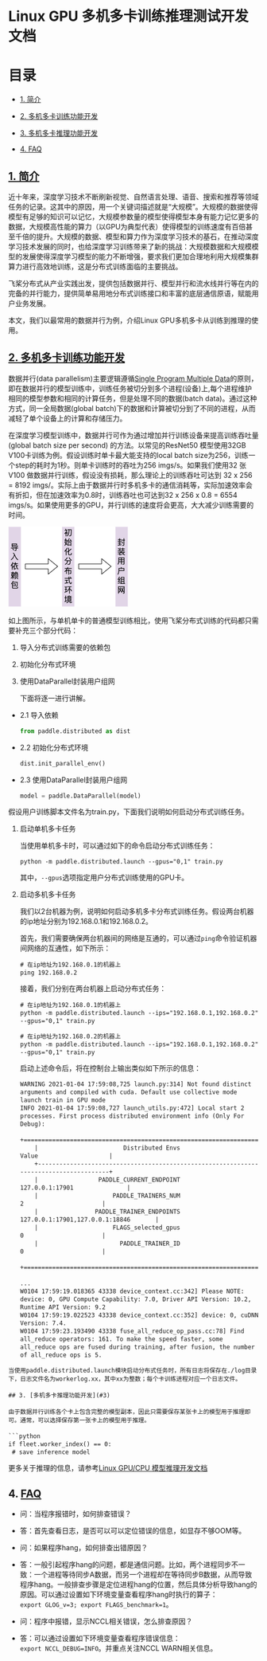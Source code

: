 # Linux GPU 多机多卡训练推理测试开发文档

# 

# 目录

- [1. 简介](#1)

- [2. 多机多卡训练功能开发](#2)

- [3. 多机多卡推理功能开发](#3)

- [4. FAQ](#4)

## [1. 简介](#1)

  近十年来，深度学习技术不断刷新视觉、自然语言处理、语音、搜索和推荐等领域任务的记录。这其中的原因，用一个关键词描述就是“大规模”。大规模的数据使得模型有足够的知识可以记忆，大规模参数量的模型使得模型本身有能力记忆更多的数据，大规模高性能的算力（以GPU为典型代表）使得模型的训练速度有百倍甚至千倍的提升。大规模的数据、模型和算力作为深度学习技术的基石，在推动深度学习技术发展的同时，也给深度学习训练带来了新的挑战：大规模数据和大规模模型的发展使得深度学习模型的能力不断增强，要求我们更加合理地利用大规模集群算力进行高效地训练，这是分布式训练面临的主要挑战。

  飞桨分布式从产业实践出发，提供包括数据并行、模型并行和流水线并行等在内的完备的并行能力，提供简单易用地分布式训练接口和丰富的底层通信原语，赋能用户业务发展。

  本文，我们以最常用的数据并行为例，介绍Linux GPU多机多卡从训练到推理的使用。

## [2. 多机多卡训练功能开发](#2)

  数据并行(data parallelism)主要逻辑遵循[Single Program Multiple Data](https://en.wikipedia.org/wiki/SPMD)的原则，即在数据并行的模型训练中，训练任务被切分到多个进程(设备)上,每个进程维护相同的模型参数和相同的计算任务，但是处理不同的数据(batch data)。通过这种方式，同一全局数据(global batch)下的数据和计算被切分到了不同的进程，从而减轻了单个设备上的计算和存储压力。

  在深度学习模型训练中，数据并行可作为通过增加并行训练设备来提高训练吞吐量(global batch size per second) 的方法。以常见的ResNet50 模型使用32GB V100卡训练为例。假设训练时单卡最大能支持的local batch size为256，训练一个step的耗时为1秒。则单卡训练时的吞吐为256 imgs/s。如果我们使用32 张V100 做数据并行训练，假设没有损耗，那么理论上的训练吞吐可达到 32 x 256 = 8192 imgs/。实际上由于数据并行时多机多卡的通信消耗等，实际加速效率会有折扣，但在加速效率为0.8时，训练吞吐也可达到32 x 256 x 0.8 = 6554 imgs/s。如果使用更多的GPU，并行训练的速度将会更高，大大减少训练需要的时间。

<img src="images/data_parallel.png" title="" alt="" data-align="center">

  如上图所示，与单机单卡的普通模型训练相比，使用飞桨分布式训练的代码都只需要补充三个部分代码：

1. 导入分布式训练需要的依赖包

2. 初始化分布式环境

3. 使用DataParallel封装用户组网
   
   下面将逐一进行讲解。
- 2.1 导入依赖
  
  ```python
  from paddle.distributed as dist
  ```

- 2.2 初始化分布式环境
  
  ```python
  dist.init_parallel_env()
  ```

- 2.3 使用DataParallel封装用户组网
  
  ```python
  model = paddle.DataParallel(model)
  ```

假设用户训练脚本文件名为train.py，下面我们说明如何启动分布式训练任务。

1. 启动单机多卡任务
   
   当使用单机多卡时，可以通过如下的命令启动分布式训练任务：
   
   ```shell
   python -m paddle.distributed.launch --gpus="0,1" train.py
   ```
   
   其中，``--gpus``选项指定用户分布式训练使用的GPU卡。

2. 启动多机多卡任务
   
   我们以2台机器为例，说明如何启动多机多卡分布式训练任务。假设两台机器的ip地址分别为192.168.0.1和192.168.0.2。
   
   首先，我们需要确保两台机器间的网络是互通的，可以通过``ping``命令验证机器间网络的互通性，如下所示：
   
   ```shell
   # 在ip地址为192.168.0.1的机器上
   ping 192.168.0.2
   ```
   
   接着，我们分别在两台机器上启动分布式任务：
   
   ```shell
   # 在ip地址为192.168.0.1的机器上
   python -m paddle.distributed.launch --ips="192.168.0.1,192.168.0.2" --gpus="0,1" train.py
   ```
   
   ```shell
   # 在ip地址为192.168.0.2的机器上
   python -m paddle.distributed.launch --ips="192.168.0.1,192.168.0.2" --gpus="0,1" train.py
   ```
   
   启动上述命令后，将在控制台上输出类似如下所示的信息：
   
   ```shell
   WARNING 2021-01-04 17:59:08,725 launch.py:314] Not found distinct arguments and compiled with cuda. Default use collective mode
   launch train in GPU mode
   INFO 2021-01-04 17:59:08,727 launch_utils.py:472] Local start 2 processes. First process distributed environment info (Only For Debug):
       +=======================================================================================+
       |                        Distributed Envs                      Value                    |
       +---------------------------------------------------------------------------------------+
       |                 PADDLE_CURRENT_ENDPOINT                 127.0.0.1:17901               |
       |                     PADDLE_TRAINERS_NUM                        2                      |
       |                PADDLE_TRAINER_ENDPOINTS         127.0.0.1:17901,127.0.0.1:18846       |
       |                     FLAGS_selected_gpus                        0                      |
       |                       PADDLE_TRAINER_ID                        0                      |
       +=======================================================================================+
   
   ...
   W0104 17:59:19.018365 43338 device_context.cc:342] Please NOTE: device: 0, GPU Compute Capability: 7.0, Driver API Version: 10.2, Runtime API Version: 9.2
   W0104 17:59:19.022523 43338 device_context.cc:352] device: 0, cuDNN Version: 7.4.
   W0104 17:59:23.193490 43338 fuse_all_reduce_op_pass.cc:78] Find all_reduce operators: 161. To make the speed faster, some all_reduce ops are fused during training, after fusion, the number of all_reduce ops is 5.
   ```

```
当使用paddle.distributed.launch模块启动分布式任务时，所有日志将保存在./log目录下，日志文件名为workerlog.xx，其中xx为整数；每个卡训练进程对应一个日志文件。

## 3. [多机多卡推理功能开发](#3)

由于数据并行训练各个卡上包含完整的模型副本，因此只需要保存某张卡上的模型用于推理即可。通常，可以选择保存第一张卡上的模型用于推理。

```python
if fleet.worker_index() == 0:
 # save inference model
```

更多关于推理的信息，请参考[Linux GPU/CPU 模型推理开发文档](../train_infer_python/infer_python.md)

## 4. [FAQ](#4)

- 问：当程序报错时，如何排查错误？

- 答：首先查看日志，是否可以可以定位错误的信息，如显存不够OOM等。

- 问：如果程序hang，如何排查出错原因？

- 答：一般引起程序hang的问题，都是通信问题。比如，两个进程同步不一致：一个进程等待同步A数据，而另一个进程却在等待同步B数据，从而导致程序hang。一般排查步骤是定位进程hang的位置，然后具体分析导致hang的原因。可以通过设置如下环境变量查看程序hang时执行的算子：`export GLOG_v=3; export FLAGS_benchmark=1`。

- 问：程序中报错，显示NCCL相关错误，怎么排查原因？

- 答：可以通过设置如下环境变量查看程序错误信息：`export NCCL_DEBUG=INFO`。并重点关注NCCL WARN相关信息。
